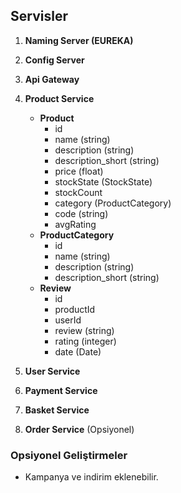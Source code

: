 ## Servisler

1. **Naming Server (EUREKA)**
2. **Config Server**
3. **Api Gateway**
4. **Product Service**
   - **Product**
     - id
     - name (string)
     - description (string)
     - description_short (string)
     - price (float)
     - stockState (StockState)
     - stockCount 
     - category (ProductCategory)
     - code (string)
     - avgRating
   - **ProductCategory**
     - id
     - name (string)
     - description (string)
     - description_short (string)
   - **Review**
     - id
     - productId
     - userId
     - review (string)
     - rating (integer)
     - date (Date)
  
5. **User Service**
6. **Payment Service**
7. **Basket Service**
8. **Order Service** (Opsiyonel)

### Opsiyonel Geliştirmeler

- Kampanya ve indirim eklenebilir.
